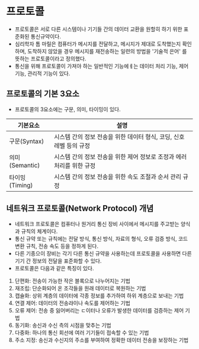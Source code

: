 # 프로토콜
* 프로토콜은 서로 다른 시스템이나 기기들 간의 데이터 교환을 원할히 하기 위한 표준화된 통신규약이다.
* 심리학자 톰 마릴은 컴퓨터가 메시지를 전달하고, 메시지가 제대로 도착했는지 확인하며, 도착하지 않았을 경우 메시지를 재전송하는 일련의 방법을 '기술적 은어' 를 뜻하는 프로토콜이라고 정의했다.
* 통신을 위해 프로토콜이 가져야 하는 일반적인 기능에ㅔ는 데이터 처리 기능, 제어기능, 관리적 기능이 있다.

## 프로토콜의 기본 3요소
* 프로토콜의 3요소에는 구문, 의미, 타이밍이 있다.

|기본요소| 설명                                      |
|--|-----------------------------------------|
|구문(Syntax)| 시스템 간의 정보 전송을 위한 데이터 형식, 코딩, 신호 레벨 등의 규정 |
|의미(Semantic)| 시스템 간의 정보 전송을 위한 제어 정보로 조정과 에러 처리를 위한 규정 |
|타이밍(Timing)| 시스템 간의 정보 전송을 위한 속도 조절과 순서 관리 규정|

## 네트워크 프로토콜(Network Protocol) 개념
* 네트워크 프로토콜은 컴퓨터나 원거리 통신 장비 사이에서 메시지를 주고받는 양식과 규칙의 체계이다.
* 통신 규약 또는 규칙에는 전달 방식, 통신 방식, 자료의 형식, 오류 검증 방식, 코드 변환 규칙, 전송 속도 등을 정하게 된다.
* 다른 기종으이 장비는 각기 다른 통신 규약을 사용하는데 프로토콜을 사용하면 다른 기기 간 정보의 전달을 표준화할 수 있다.
* 프로토콜은 다음과 같은 특징이 있다.

1. 단편화: 전송이 가능한 작은 블록으로 나누어지는 기법
2. 재조립: 단순화되어 온 조각들을 원래 데이터로 복원하는 기법
3. 캡슐화: 상위 계층의 데이터에 각종 정보를 추가하여 하위 계층으로 보내는 기법
4. 연결 제어: 데이터의 전송랴이나 속도를 제어하는 기법
5. 오류 제어: 전송 중 잃어버리는 ㄷ이터나 오류가 발생한 데이터를 검증하는 제어 기법
6. 동기화: 송신과 수신 측의 시점을 맞추는 기법
7. 다중화: 하나의 통신 회선에 여러 기기들이 접속할 수 있는 기법
8. 주소 지정: 송신과 수신지의 주소를 부여하여 정확한 데이터 전송을 보장하는 기법
